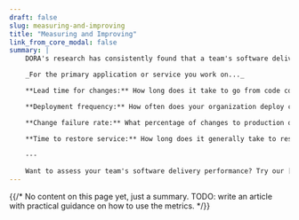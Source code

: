 ```yaml
---
draft: false
slug: measuring-and-improving
title: "Measuring and Improving"
link_from_core_modal: false
summary: |
    DORA's research has consistently found that a team's software delivery capability reliably predicts the value that the team provides to their organization. Survey respondents who achieve high levels of software delivery performance report that their organizations perform better on business objectives. Performance can be assessed according to four software delivery metrics:

    _For the primary application or service you work on..._

    **Lead time for changes:** How long does it take to go from code committed to code successfully running in production?

    **Deployment frequency:** How often does your organization deploy code to production or release it to end users?

    **Change failure rate:** What percentage of changes to production or released to users result in degraded service (e.g., lead to service impairment or service outage) and subsequently require remediation (e.g., require a hotfix, rollback, fix forward, patch)?

    **Time to restore service:** How long does it generally take to restore service when a service incident or a defect that impacts users occurs (e.g., unplanned outage, service impairment)?
    
    ---

    Want to assess your team's software delivery performance? Try our [DevOps Quick Check](/quickcheck) for insights on how to improve.
---
```

{{/* No content on this page yet, just a summary. TODO: write an article with practical guidance on how to use the metrics. */}}